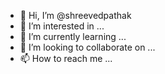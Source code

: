 - 👋 Hi, I’m @shreevedpathak
- 👀 I’m interested in ...
- 🌱 I’m currently learning ...
- 💞️ I’m looking to collaborate on ...
- 📫 How to reach me ...

<!---
shreevedpathak/shreevedpathak is a ✨ special ✨ repository because its `README.md` (this file) appears on your GitHub profile.
You can click the Preview link to take a look at your changes.
--->
